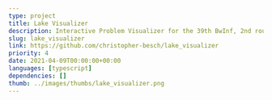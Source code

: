 ```yaml
---
type: project
title: Lake Visualizer
description: Interactive Problem Visualizer for the 39th BwInf, 2nd round, 3rd task.
slug: lake_visualizer
link: https://github.com/christopher-besch/lake_visualizer
priority: 4
date: 2021-04-09T00:00:00+00:00
languages: [typescript]
dependencies: []
thumb: ../images/thumbs/lake_visualizer.png
---
```


